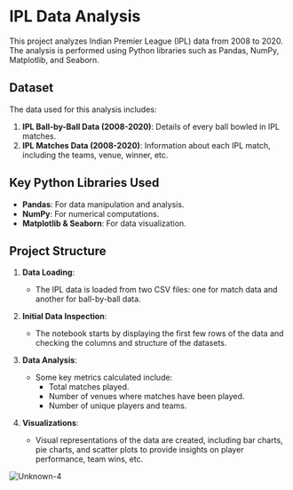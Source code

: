 # IPL Data Analysis

This project analyzes Indian Premier League (IPL) data from 2008 to 2020. The analysis is performed using Python libraries such as Pandas, NumPy, Matplotlib, and Seaborn.

## Dataset

The data used for this analysis includes:

1. **IPL Ball-by-Ball Data (2008-2020)**: Details of every ball bowled in IPL matches.
2. **IPL Matches Data (2008-2020)**: Information about each IPL match, including the teams, venue, winner, etc.

## Key Python Libraries Used

- **Pandas**: For data manipulation and analysis.
- **NumPy**: For numerical computations.
- **Matplotlib & Seaborn**: For data visualization.

## Project Structure

1. **Data Loading**:
   - The IPL data is loaded from two CSV files: one for match data and another for ball-by-ball data.

2. **Initial Data Inspection**:
   - The notebook starts by displaying the first few rows of the data and checking the columns and structure of the datasets.

3. **Data Analysis**:
   - Some key metrics calculated include:
     - Total matches played.
     - Number of venues where matches have been played.
     - Number of unique players and teams.
   
4. **Visualizations**:
   - Visual representations of the data are created, including bar charts, pie charts, and scatter plots to provide insights on player performance, team wins, etc.
     
![Unknown-4](https://github.com/user-attachments/assets/a730b0de-2983-46ca-b3ca-a6797764c306)
